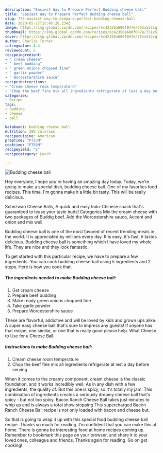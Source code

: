 ```yaml
---
description: "Easiest Way to Prepare Perfect Budding cheese ball"
title: "Easiest Way to Prepare Perfect Budding cheese ball"
slug: 775-easiest-way-to-prepare-perfect-budding-cheese-ball
date: 2020-05-17T15:46:20.234Z
image: https://img-global.cpcdn.com/recipes/6c42356a680f047e/751x532cq70/budding-cheese-ball-recipe-main-photo.jpg
thumbnail: https://img-global.cpcdn.com/recipes/6c42356a680f047e/751x532cq70/budding-cheese-ball-recipe-main-photo.jpg
cover: https://img-global.cpcdn.com/recipes/6c42356a680f047e/751x532cq70/budding-cheese-ball-recipe-main-photo.jpg
author: Charlie Turner
ratingvalue: 4.4
reviewcount: 5
recipeingredient:
- " cream cheese"
- " beef budding"
- " green onions chopped fine"
- " garlic powder"
- " Worcestershire sauce"
recipeinstructions:
- "Cream cheese room temperature"
- "Chop the beef fine mix all ingredients refrigerate at lest a day before serving"
categories:
- Recipe
tags:
- budding
- cheese
- ball

katakunci: budding cheese ball 
nutrition: 280 calories
recipecuisine: American
preptime: "PT33M"
cooktime: "PT59M"
recipeyield: "2"
recipecategory: Lunch

---
```



![Budding cheese ball](https://img-global.cpcdn.com/recipes/6c42356a680f047e/751x532cq70/budding-cheese-ball-recipe-main-photo.jpg)

Hey everyone, I hope you're having an amazing day today. Today, we're going to make a special dish, budding cheese ball. One of my favorites food recipes. This time, I'm gonna make it a little bit tasty. This will be really delicious.

Schezwan Cheese Balls, A quick and easy Indo-Chinese snack that&#39;s guaranteed to tease your taste buds! Categories Mix the cream cheese with two packages of Buddig beef. Add the Worcestershire sauce, Accent and onion and mix well.

Budding cheese ball is one of the most favored of recent trending meals in the world. It is appreciated by millions every day. It is easy, it's fast, it tastes delicious. Budding cheese ball is something which I have loved my whole life. They are nice and they look fantastic.


To get started with this particular recipe, we have to prepare a few ingredients. You can cook budding cheese ball using 5 ingredients and 2 steps. Here is how you cook that.

<!--inarticleads1-->

##### The ingredients needed to make Budding cheese ball:

1. Get  cream cheese
1. Prepare  beef budding
1. Make ready  green onions chopped fine
1. Take  garlic powder
1. Prepare  Worcestershire sauce


These are flavorful, addictive and will be loved by kids and grown ups alike. A super easy cheese ball that&#39;s sure to impress any guests! If anyone has that recipe, one similar, or one that is really good please help. What Cheese to Use for a Cheese Ball. 

<!--inarticleads2-->

##### Instructions to make Budding cheese ball:

1. Cream cheese room temperature
1. Chop the beef fine mix all ingredients refrigerate at lest a day before serving


When it comes to the creamy component, cream cheese is the classic foundation, and it works incredibly well. As in any dish with a few ingredients, the quality of. But this one is spicy, so it&#39;s totally my jam. This combination of ingredients creates a seriously dreamy cheese ball that&#39;s spicy - but not too spicy. Bacon Ranch Cheese Ball takes just minutes to whip up and is always a total show stopping This supercharged Bacon Ranch Cheese Ball recipe is not only loaded with bacon and cheese but. 

So that is going to wrap it up with this special food budding cheese ball recipe. Thanks so much for reading. I'm confident that you can make this at home. There is gonna be interesting food at home recipes coming up. Remember to bookmark this page on your browser, and share it to your loved ones, colleague and friends. Thanks again for reading. Go on get cooking!
